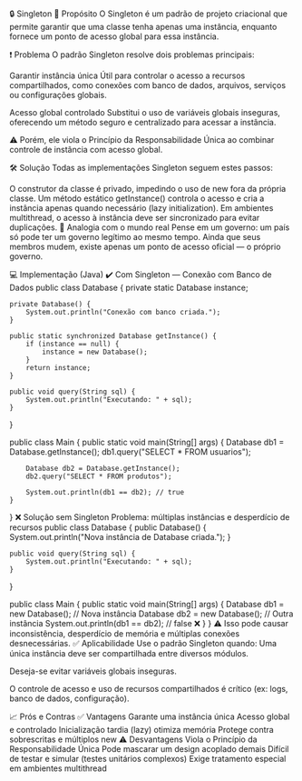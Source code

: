 🔒 Singleton
🎯 Propósito
O Singleton é um padrão de projeto criacional que permite garantir que uma classe tenha apenas uma instância, enquanto fornece um ponto de acesso global para essa instância.

❗ Problema
O padrão Singleton resolve dois problemas principais:

Garantir instância única
Útil para controlar o acesso a recursos compartilhados, como conexões com banco de dados, arquivos, serviços ou configurações globais.

Acesso global controlado
Substitui o uso de variáveis globais inseguras, oferecendo um método seguro e centralizado para acessar a instância.

⚠️ Porém, ele viola o Princípio da Responsabilidade Única ao combinar controle de instância com acesso global.

🛠️ Solução
Todas as implementações Singleton seguem estes passos:

O construtor da classe é privado, impedindo o uso de new fora da própria classe.
Um método estático getInstance() controla o acesso e cria a instância apenas quando necessário (lazy initialization).
Em ambientes multithread, o acesso à instância deve ser sincronizado para evitar duplicações.
🧠 Analogia com o mundo real
Pense em um governo: um país só pode ter um governo legítimo ao mesmo tempo.
Ainda que seus membros mudem, existe apenas um ponto de acesso oficial — o próprio governo.

💻 Implementação (Java)
✔️ Com Singleton — Conexão com Banco de Dados
public class Database {
    private static Database instance;

    private Database() {
        System.out.println("Conexão com banco criada.");
    }

    public static synchronized Database getInstance() {
        if (instance == null) {
            instance = new Database();
        }
        return instance;
    }

    public void query(String sql) {
        System.out.println("Executando: " + sql);
    }
}

public class Main {
    public static void main(String[] args) {
        Database db1 = Database.getInstance();
        db1.query("SELECT * FROM usuarios");

        Database db2 = Database.getInstance();
        db2.query("SELECT * FROM produtos");

        System.out.println(db1 == db2); // true
    }
}
❌ Solução sem Singleton
Problema: múltiplas instâncias e desperdício de recursos
public class Database {
    public Database() {
        System.out.println("Nova instância de Database criada.");
    }

    public void query(String sql) {
        System.out.println("Executando: " + sql);
    }
}

public class Main {
    public static void main(String[] args) {
        Database db1 = new Database(); // Nova instância
        Database db2 = new Database(); // Outra instância
        System.out.println(db1 == db2); // false ❌
    }
}
⚠️ Isso pode causar inconsistência, desperdício de memória e múltiplas conexões desnecessárias.
✅ Aplicabilidade
Use o padrão Singleton quando:
Uma única instância deve ser compartilhada entre diversos módulos.

Deseja-se evitar variáveis globais inseguras.

O controle de acesso e uso de recursos compartilhados é crítico (ex: logs, banco de dados, configuração).

📈 Prós e Contras
✅ Vantagens
Garante uma instância única
Acesso global e controlado
Inicialização tardia (lazy) otimiza memória
Protege contra sobrescritas e múltiplos new
⚠️ Desvantagens
Viola o Princípio da Responsabilidade Única
Pode mascarar um design acoplado demais
Difícil de testar e simular (testes unitários complexos)
Exige tratamento especial em ambientes multithread
